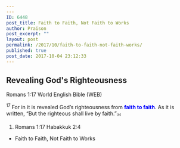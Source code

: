 ```yaml
---
---
ID: 6448
post_title: Faith to Faith, Not Faith to Works
author: Praison
post_excerpt: ""
layout: post
permalink: /2017/10/faith-to-faith-not-faith-works/
published: true
post_date: 2017-10-04 23:12:33
---
```

<h2>Revealing God's Righteousness</h2>
<p class="passage-display"><span class="passage-display-bcv">Romans 1:17
</span><span class="passage-display-version">World English Bible (WEB)</span></p>
<span id="en-WEB-27948" class="text Rom-1-17"><sup class="versenum">17 </sup>For in it is revealed God’s righteousness from <span style="color: #0000ff;"><strong>faith to faith</strong></span>. As it is written, “But the righteous shall live by faith.”<sup class="footnote" style="box-sizing: border-box; font-size: 0.625em; line-height: 22px; position: relative; vertical-align: top; top: 0px;" data-fn="#fen-WEB-27948a" data-link="[&lt;a href=&quot;#fen-WEB-27948a&quot; title=&quot;See footnote a&quot;&gt;a&lt;/a&gt;]">[a]</sup></span>
<div class="footnotes">
<ol>
 	<li id="fen-WEB-27948a">Romans 1:17 <span class="footnote-text">Habakkuk 2:4</span></li>
</ol>
<ul>
 	<li>Faith to Faith, Not Faith to Works</li>
</ul>
</div>